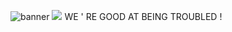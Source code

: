 ![banner](https://i.postimg.cc/kMxT0X9M/image-2025-01-14-175917460.png)
![](https://i.postimg.cc/tCZLnHGL/image-2025-01-14-175734173.png) WE ' RE GOOD AT BEING TROUBLED !
